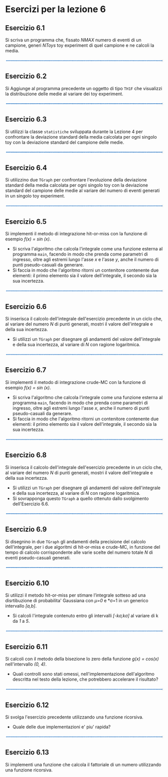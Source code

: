 # Esercizi per la lezione 6

## Esercizio 6.1

Si scriva un programma che, fissato *NMAX* numero di eventi di un campione,
generi *NToys* toy experiment di quel campione e ne calcoli la media.

![linea](../immagini/linea.png)

## Esercizio 6.2 

Si Aggiunge al programma precedente un oggetto di tipo ```TH1F```
che visualizzi la distribuzione delle medie al variare dei toy experiment.

![linea](../immagini/linea.png)

## Esercizio 6.3

Si utilizzi la classe ```statistiche``` sviluppata durante la Lezione 4
per confrontare la deviazione standard della media calcolata per ogni singolo toy
con la deviazione standard del campione delle medie.
    
![linea](../immagini/linea.png)

## Esercizio 6.4

Si utilizzino due ```TGraph``` per confrontare l'evoluzione 
della deviazione standard della media calcolata per ogni singolo toy
con la deviazione standard del campione delle medie
al variare del numero di eventi generati in un singolo toy experiment.

![linea](../immagini/linea.png)

## Esercizio 6.5

Si implementi il metodo di integrazione hit-or-miss
con la funzione di esempio *f(x) = sin (x)*.
  * Si scriva l'algoritmo che calcola l'integrale come una funzione esterna al programma ```main```,
    facendo in modo che prenda come parametri di ingresso,
    oltre agli estremi lungo l'asse *x* e l'asse *y*,
    anche il numero di punti pseudo-casuali da generare.
  * Si faccia in modo che l'algoritmo ritorni un contenitore contenente due elementi:
    il primo elemento sia il valore dell'integrale,
    il secondo sia la sua incertezza.

![linea](../immagini/linea.png)

## Esercizio 6.6

Si inserisca il calcolo dell'integrale dell'esercizio precedente in un ciclo che,
al variare del numero *N* di punti generati, mostri il valore dell'integrale
e della sua incertezza.
  * Si utilizzi un ```TGraph``` per disegnare gli andamenti del valore dell'integrale
    e della sua incertezza, al variare di *N* con ragione logaritmica.

![linea](../immagini/linea.png)

## Esercizio 6.7

Si implementi il metodo di integrazione crude-MC
con la funzione di esempio *f(x) = sin (x)*.
  * Si scriva l'algoritmo che calcola l'integrale come una funzione esterna al programma ```main```,
    facendo in modo che prenda come parametri di ingresso,
    oltre agli estremi lungo l'asse *x*,
    anche il numero di punti pseudo-casuali da generare.
  * Si faccia in modo che l'algoritmo ritorni un contenitore contenente due elementi:
    il primo elemento sia il valore dell'integrale,
    il secondo sia la sua incertezza.

![linea](../immagini/linea.png)

## Esercizio 6.8

Si inserisca il calcolo dell'integrale dell'esercizio precedente in un ciclo che,
al variare del numero *N* di punti generati, mostri il valore dell'integrale
e della sua incertezza.
  * Si utilizzi un ```TGraph``` per disegnare gli andamenti del valore dell'integrale
    e della sua incertezza, al variare di *N* con ragione logaritmica.
  * Si sovrapponga questo ```TGraph``` a quello ottenuto dallo svolgimento dell'Esercizio 6.6.

![linea](../immagini/linea.png)

## Esercizio 6.9

Si disegnino in due ```TGraph``` gli andamenti della precisione del calcolo dell'integrale,
per i due algoritmi di hit-or-miss e crude-MC, in funzione del tempo di calcolo 
corrispondente alle varie scelte del numero totale *N* di eventi pseudo-casuali generati.

![linea](../immagini/linea.png)

## Esercizio 6.10

Si utilizzi il metodo hit-or-miss per stimare l’integrale sotteso 
ad una disrtibuzione di probabilita' Gaussiana con *&mu;=0* e *&sigma;=1
in un generico intervallo *[a,b]*.
  * Si calcoli l'integrale contenuto entro gli intervalli *[-k&sigma;,k&sigma;]*
    al variare di k da *1* a *5*.

![linea](../immagini/linea.png)

## Esercizio 6.11

Si calcoli con il metodo della bisezione lo zero della funzione *g(x) = cos(x)*
nell'intervallo *(0, 4)*.
  * Quali controlli sono stati omessi, 
    nell'implementazione dell'algoritmo descritta nel testo della lezione,
    che potrebbero accelerare il risultato?

![linea](../immagini/linea.png)

## Esercizio 6.12

Si svolga l'esercizio precedente utilizzando una funzione ricorsiva.
  * Quale delle due implementazioni e' piu' rapida?

![linea](../immagini/linea.png)

## Esercizio 6.13

Si implementi una funzione che calcola il fattoriale di un numero 
utilizzando una funzione ricorsiva.


